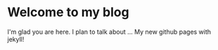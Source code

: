 # Welcome to my blog

I'm glad you are here. I plan to talk about ...
My new github pages with jekyll!
